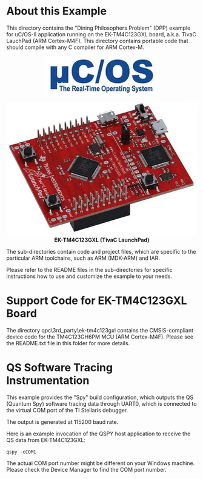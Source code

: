 # About this Example
This directory contains the "Dining Philosophers Problem" (DPP) example
for uC/OS-II application running on the EK-TM4C123GXL board, a.k.a. TivaC
LauchPad (ARM Cortex-M4F). This directory contains portable code that
should compile with any C compiler for ARM Cortex-M.

<p align="center">
<img src="logo_ucos2.webp"/>
</p>

<p align="center">
<img src="ek-tm4c123gxl.webp"/><br>
<b>EK-TM4C123GXL (TivaC LaunchPad)</b>
</p>

The sub-directories contain code and project files, which are specific to
the particular ARM toolchains, such as ARM (MDK-ARM) and IAR.

Please refer to the README files in the sub-directories for specific
instructions how to use and customize the example to your needs.


# Support Code for EK-TM4C123GXL Board
The directory qpc\3rd_party\ek-tm4c123gxl contains the CMSIS-compliant
device code for the TM4C123GH6PM MCU (ARM Cortex-M4F). Please see the
README.txt file in this folder for more details.


# QS Software Tracing Instrumentation
This example provides the "Spy" build configuration, which outputs the QS
(Quantum Spy) software tracing data through UART0, which is connected to
the virtual COM port of the TI Stellaris debugger.

The output is generated at 115200 baud rate.

Here is an example invocation of the QSPY host application to receive
the QS data from EK-TM4C123GXL:

```
qspy -cCOM1
```

The actual COM port number might be different on your Windows machine.
Please check the Device Manager to find the COM port number.

